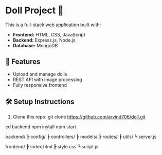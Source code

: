 # Doll Project 💫

This is a full-stack web application built with:

- **Frontend:** HTML, CSS, JavaScript  
- **Backend:** Express.js, Node.js  
- **Database:** MongoDB  

## 🚀 Features
- Upload and manage dolls
- REST API with image processing
- Fully responsive frontend

## 🛠️ Setup Instructions
1. Clone this repo:
git clone https://github.com/arvind706/doll.git


cd backend
npm install
npm start

backend/
 ┣ config/
 ┣ controllers/
 ┣ models/
 ┣ routes/
 ┣ utils/
 ┗ server.js

frontend/
 ┣ index.html
 ┣ style.css
 ┗ script.js
